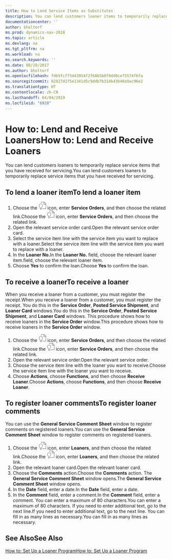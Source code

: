 ```yaml
---
title: How to Lend Service Items as Substitutes
description: You can lend customers loaner items to temporarily replace service items that you have received for servicing.
documentationcenter: ''
author: bholtorf
ms.prod: dynamics-nav-2018
ms.topic: article
ms.devlang: na
ms.tgt_pltfrm: na
ms.workload: na
ms.search.keywords: ''
ms.date: 08/28/2017
ms.author: bholtorf
ms.openlocfilehash: fdb5fcff5d43954f2f68b5b0f9dd0ce75574f6fa
ms.sourcegitcommit: 02827d275e1341d5c9ddb7b314b43b48a9ac96e2
ms.translationtype: HT
ms.contentlocale: zh-CN
ms.lasthandoff: 04/04/2019
ms.locfileid: "6928"
---
```

# <a name="how-to-lend-and-receive-loaners"></a><span data-ttu-id="10abb-103">How to: Lend and Receive Loaners</span><span class="sxs-lookup"><span data-stu-id="10abb-103">How to: Lend and Receive Loaners</span></span>
<span data-ttu-id="10abb-104">You can lend customers loaners to temporarily replace service items that you have received for servicing.</span><span class="sxs-lookup"><span data-stu-id="10abb-104">You can lend customers loaners to temporarily replace service items that you have received for servicing.</span></span>  
  
## <a name="to-lend-a-loaner-item"></a><span data-ttu-id="10abb-105">To lend a loaner item</span><span class="sxs-lookup"><span data-stu-id="10abb-105">To lend a loaner item</span></span>    
1. <span data-ttu-id="10abb-106">Choose the ![Search for Page or Report](media/ui-search/search_small.png "Search for Page or Report icon") icon, enter **Service Orders**, and then choose the related link.</span><span class="sxs-lookup"><span data-stu-id="10abb-106">Choose the ![Search for Page or Report](media/ui-search/search_small.png "Search for Page or Report icon") icon, enter **Service Orders**, and then choose the related link.</span></span>  
2. <span data-ttu-id="10abb-107">Open the relevant service order card.</span><span class="sxs-lookup"><span data-stu-id="10abb-107">Open the relevant service order card.</span></span>  
3. <span data-ttu-id="10abb-108">Select the service item line with the service item you want to replace with a loaner.</span><span class="sxs-lookup"><span data-stu-id="10abb-108">Select the service item line with the service item you want to replace with a loaner.</span></span>  
4. <span data-ttu-id="10abb-109">In the **Loaner No.**</span><span class="sxs-lookup"><span data-stu-id="10abb-109">In the **Loaner No.**</span></span> <span data-ttu-id="10abb-110">field, choose the relevant loaner item.</span><span class="sxs-lookup"><span data-stu-id="10abb-110">field, choose the relevant loaner item.</span></span>  
5. <span data-ttu-id="10abb-111">Choose **Yes** to confirm the loan.</span><span class="sxs-lookup"><span data-stu-id="10abb-111">Choose **Yes** to confirm the loan.</span></span>  

## <a name="to-receive-a-loaner"></a><span data-ttu-id="10abb-112">To receive a loaner</span><span class="sxs-lookup"><span data-stu-id="10abb-112">To receive a loaner</span></span>  
<span data-ttu-id="10abb-113">When you receive a loaner from a customer, you must register the receipt.</span><span class="sxs-lookup"><span data-stu-id="10abb-113">When you receive a loaner from a customer, you must register the receipt.</span></span> <span data-ttu-id="10abb-114">You do this in the **Service Order**, **Posted Service Shipment**, and **Loaner Card** windows.</span><span class="sxs-lookup"><span data-stu-id="10abb-114">You do this in the **Service Order**, **Posted Service Shipment**, and **Loaner Card** windows.</span></span> <span data-ttu-id="10abb-115">This procedure shows how to receive loaners in the **Service Order** window.</span><span class="sxs-lookup"><span data-stu-id="10abb-115">This procedure shows how to receive loaners in the **Service Order** window.</span></span>  
  
1. <span data-ttu-id="10abb-116">Choose the ![Search for Page or Report](media/ui-search/search_small.png "Search for Page or Report icon") icon, enter **Service Orders**, and then choose the related link.</span><span class="sxs-lookup"><span data-stu-id="10abb-116">Choose the ![Search for Page or Report](media/ui-search/search_small.png "Search for Page or Report icon") icon, enter **Service Orders**, and then choose the related link.</span></span>  
2. <span data-ttu-id="10abb-117">Open the relevant service order.</span><span class="sxs-lookup"><span data-stu-id="10abb-117">Open the relevant service order.</span></span>  
3. <span data-ttu-id="10abb-118">Choose the service item line with the loaner you want to receive.</span><span class="sxs-lookup"><span data-stu-id="10abb-118">Choose the service item line with the loaner you want to receive.</span></span>  
4. <span data-ttu-id="10abb-119">Choose **Actions**, choose **Functions**, and then choose **Receive Loaner**.</span><span class="sxs-lookup"><span data-stu-id="10abb-119">Choose **Actions**, choose **Functions**, and then choose **Receive Loaner**.</span></span>  

## <a name="to-register-loaner-comments"></a><span data-ttu-id="10abb-120">To register loaner comments</span><span class="sxs-lookup"><span data-stu-id="10abb-120">To register loaner comments</span></span>  
<span data-ttu-id="10abb-121">You can use the **General Service Comment Sheet** window to register comments on registered loaners.</span><span class="sxs-lookup"><span data-stu-id="10abb-121">You can use the **General Service Comment Sheet** window to register comments on registered loaners.</span></span>  
  
1. <span data-ttu-id="10abb-122">Choose the ![Search for Page or Report](media/ui-search/search_small.png "Search for Page or Report icon") icon, enter **Loaners**, and then choose the related link.</span><span class="sxs-lookup"><span data-stu-id="10abb-122">Choose the ![Search for Page or Report](media/ui-search/search_small.png "Search for Page or Report icon") icon, enter **Loaners**, and then choose the related link.</span></span>  
2. <span data-ttu-id="10abb-123">Open the relevant loaner card.</span><span class="sxs-lookup"><span data-stu-id="10abb-123">Open the relevant loaner card.</span></span>  
3. <span data-ttu-id="10abb-124">Choose the **Comments** action.</span><span class="sxs-lookup"><span data-stu-id="10abb-124">Choose the **Comments** action.</span></span> <span data-ttu-id="10abb-125">The **General Service Comment Sheet** window opens.</span><span class="sxs-lookup"><span data-stu-id="10abb-125">The **General Service Comment Sheet** window opens.</span></span>  
4. <span data-ttu-id="10abb-126">In the **Date** field, enter a date.</span><span class="sxs-lookup"><span data-stu-id="10abb-126">In the **Date** field, enter a date.</span></span>  
5. <span data-ttu-id="10abb-127">In the **Comment** field, enter a comment.</span><span class="sxs-lookup"><span data-stu-id="10abb-127">In the **Comment** field, enter a comment.</span></span> <span data-ttu-id="10abb-128">You can enter a maximum of 80 characters.</span><span class="sxs-lookup"><span data-stu-id="10abb-128">You can enter a maximum of 80 characters.</span></span> <span data-ttu-id="10abb-129">If you need to enter additional text, go to the next line.</span><span class="sxs-lookup"><span data-stu-id="10abb-129">If you need to enter additional text, go to the next line.</span></span> <span data-ttu-id="10abb-130">You can fill in as many lines as necessary.</span><span class="sxs-lookup"><span data-stu-id="10abb-130">You can fill in as many lines as necessary.</span></span>  
  
## <a name="see-also"></a><span data-ttu-id="10abb-131">See Also</span><span class="sxs-lookup"><span data-stu-id="10abb-131">See Also</span></span>  
[<span data-ttu-id="10abb-132">How to: Set Up a Loaner Program</span><span class="sxs-lookup"><span data-stu-id="10abb-132">How to: Set Up a Loaner Program</span></span>](service-how-setup-loaner-program.md)   
